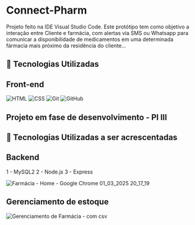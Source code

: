 # Connect-Pharm

Projeto feito na IDE Visual Studio Code. Este protótipo tem como objetivo a interação entre Cliente e farmácia, com alertas via SMS ou Whatsapp para comunicar a 
disponíbilidade de medicamentos em uma determinada fármacia mais próximo da residência do cliente...

## 🤖 Tecnologias Utilizadas
## Front-end
![HTML](https://img.shields.io/badge/HTML-000?style=for-the-badge&logo=html5&logoColor=30A3DC)
![CSS](https://img.shields.io/badge/CSS-000?style=for-the-badge&logo=css3&logoColor=E94D5F)
![Git](https://img.shields.io/badge/Git-000?style=for-the-badge&logo=git&logoColor=E94D5F)
![GitHub](https://img.shields.io/badge/GitHub-000?style=for-the-badge&logo=github&logoColor=30A3DC)
<br>

## Projeto em fase de desenvolvimento - PI III

## 🤖 Tecnologias Utilizadas a ser acrescentadas
## Backend
1 - MySQL2
2 - Node.js
3 - Express

![Farmácia - Home - Google Chrome 01_03_2025 20_17_19](https://github.com/user-attachments/assets/5874843e-b4f9-4aa2-9db1-eaadd4056a62)

## Gerenciamento de estoque
![Gerenciamento de Farmácia - com csv](https://github.com/user-attachments/assets/cfe4b955-a97b-4609-93ec-b5c37e7515ce)


